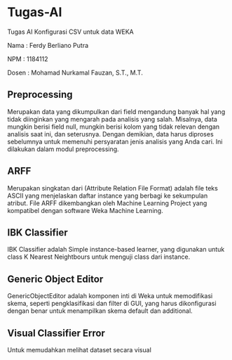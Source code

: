 # Tugas-AI

Tugas AI Konfigurasi CSV untuk data WEKA

Nama : Ferdy Berliano Putra

NPM : 1184112

Dosen : Mohamad Nurkamal Fauzan, S.T., M.T.

## Preprocessing

Merupakan data yang dikumpulkan dari field mengandung banyak hal yang tidak diinginkan yang mengarah pada analisis yang salah. Misalnya, data mungkin berisi field null, mungkin berisi kolom yang tidak relevan dengan analisis saat ini, dan seterusnya. Dengan demikian, data harus diproses sebelumnya untuk memenuhi persyaratan jenis analisis yang Anda cari. Ini dilakukan dalam modul preprocessing.

## ARFF

Merupakan singkatan dari (Attribute Relation File Format) adalah file teks ASCII yang menjelaskan daftar instance yang berbagi ke sekumpulan atribut. File ARFF dikembangkan oleh Machine Learning Project yang kompatibel dengan software Weka Machine Learning.

## IBK Classifier

IBK Classifier adalah Simple instance-based learner, yang digunakan untuk class K Nearest Neightbours untuk menguji class dari instance.

## Generic Object Editor

GenericObjectEditor adalah komponen inti di Weka untuk memodifikasi skema, seperti pengklasifikasi dan filter di GUI, yang harus dikonfigurasi dengan benar untuk menampilkan skema default dan additional.

## Visual Classifier Error

Untuk memudahkan melihat dataset secara visual
